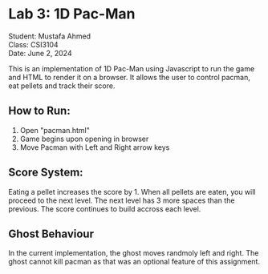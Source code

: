 # Lab 3: 1D Pac-Man

Student: Mustafa Ahmed\
Class: CSI3104\
Date: June 2, 2024

This is an implementation of 1D Pac-Man using Javascript to run the game and HTML to render it on a browser. It allows the user to control pacman, eat pellets and track their score.

## How to Run:

1. Open "pacman.html"
2. Game begins upon opening in browser
3. Move Pacman with Left and Right arrow keys

## Score System:

Eating a pellet increases the score by 1. When all pellets are eaten, you will proceed to the next level. The next level has 3 more spaces than the previous. The score continues to build accross each level.

## Ghost Behaviour

In the current implementation, the ghost moves randmoly left and right. The ghost cannot kill pacman as that was an optional feature of this assignment.
